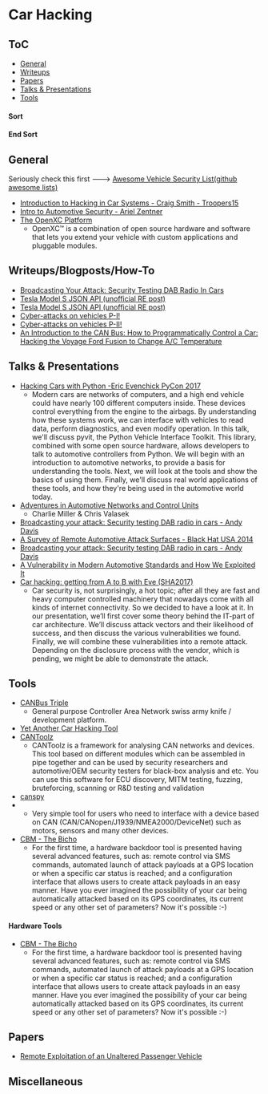 # Car Hacking

## ToC

* [General](#general)
* [Writeups](#writeup)
* [Papers](#papers)
* [Talks & Presentations](#talks)
* [Tools](#tools)




#### Sort

#### End Sort


## <a name="general"></a>General
Seriously check this first ---> [Awesome Vehicle Security List(github awesome lists)](https://github.com/jaredthecoder/awesome-vehicle-security)
* [Introduction to Hacking in Car Systems - Craig Smith - Troopers15](https://www.youtube.com/watch?v=WHDkf6kpE58)
* [Intro to Automotive Security - Ariel Zentner](https://www.youtube.com/watch?v=yAzqFhq06_E)
* [The OpenXC Platform](http://openxcplatform.com/)
	* OpenXC™ is a combination of open source hardware and software that lets you extend your vehicle with custom applications and pluggable modules.	





## <a name="writeup"></a>Writeups/Blogposts/How-To
* [Broadcasting Your Attack: Security Testing DAB Radio In Cars](https://www.youtube.com/watch?v=ryNtz1nxmO4)
* [Tesla Model S JSON API (unofficial RE post)](http://docs.timdorr.apiary.io/#reference/vehicles)
* [Tesla Model S JSON API (unofficial RE post)](http://docs.timdorr.apiary.io/#reference/vehicles)
* [Cyber-attacks on vehicles P-I!](http://dn5.ljuska.org/napadi-na-auto-sistem-1.html)
* [Cyber-attacks on vehicles P-II!](http://dn5.ljuska.org/cyber-attacks-on-vehicles-2.html)
* [An Introduction to the CAN Bus: How to Programmatically Control a Car: Hacking the Voyage Ford Fusion to Change A/C Temperature](https://news.voyage.auto/an-introduction-to-the-can-bus-how-to-programmatically-control-a-car-f1b18be4f377)




## <a name="talks"></a>Talks & Presentations
* [Hacking Cars with Python -Eric Evenchick PyCon 2017](https://www.youtube.com/watch?v=3bZNhMcv4Y8&app=desktop)
	* Modern cars are networks of computers, and a high end vehicle could have nearly 100 different computers inside. These devices control everything from the engine to the airbags. By understanding how these systems work, we can interface with vehicles to read data, perform diagnostics, and even modify operation.  In this talk, we'll discuss pyvit, the Python Vehicle Interface Toolkit. This library, combined with some open source hardware, allows developers to talk to automotive controllers from Python.  We will begin with an introduction to automotive networks, to provide a basis for understanding the tools. Next, we will look at the tools and show the basics of using them. Finally, we'll discuss real world applications of these tools, and how they're being used in the automotive world today.
* [Adventures in Automotive Networks and Control Units](https://www.youtube.com/watch?v=MEYCU62yeYk&app=desktop)
	* Charlie Miller & Chris Valasek
* [Broadcasting your attack: Security testing DAB radio in cars - Andy Davis](http://2015.ruxcon.org.au/assets/2015/slides/Broadcasting-your-attack-Security-testing-DAB-radio-in-cars.pdf)
* [A Survey of Remote Automotive Attack Surfaces  - Black Hat USA 2014](https://www.youtube.com/watch?v=mNhFGJVq2HE)
* [Broadcasting your attack: Security testing DAB radio in cars - Andy Davis](http://2015.ruxcon.org.au/assets/2015/slides/Broadcasting-your-attack-Security-testing-DAB-radio-in-cars.pdf)
* [A Vulnerability in Modern Automotive Standards and How We Exploited It](https://documents.trendmicro.com/assets/A-Vulnerability-in-Modern-Automotive-Standards-and-How-We-Exploited-It.pdf)
* [Car hacking: getting from A to B with Eve (SHA2017)](https://www.youtube.com/watch?v=l9760bzUN3E)
	* Car security is, not surprisingly, a hot topic; after all they are fast and heavy computer controlled machinery that nowadays come with all kinds of internet connectivity. So we decided to have a look at it. In our presentation, we’ll first cover some theory behind the IT-part of car architecture. We’ll discuss attack vectors and their likelihood of success, and then discuss the various vulnerabilities we found. Finally, we will combine these vulnerabilities into a remote attack. Depending on the disclosure process with the vendor, which is pending, we might be able to demonstrate the attack.




## <a name="tool"></a>Tools
* [CANBus Triple](https://canb.us/)
	* General purpose Controller Area Network swiss army knife / development platform.
* [Yet Another Car Hacking Tool](https://asintsov.blogspot.ro/2016/03/yet-another-car-hacking-tool.html?m=1)
* [CANToolz](https://github.com/eik00d/CANToolz)
	* CANToolz is a framework for analysing CAN networks and devices. This tool based on different modules which can be assembled in pipe together and can be used by security researchers and automotive/OEM security testers for black-box analysis and etc. You can use this software for ECU discovery, MITM testing, fuzzing, bruteforcing, scanning or R&D testing and validation
* [canspy](https://github.com/manux81/canspy)
* * Very simple tool for users who need to interface with a device based on CAN (CAN/CANopen/J1939/NMEA2000/DeviceNet) such as motors, sensors and many other devices.
* [CBM - The Bicho](https://github.com/UnaPibaGeek/CBM)
	* For the first time, a hardware backdoor tool is presented having several advanced features, such as: remote control via SMS commands, automated launch of attack payloads at a GPS location or when a specific car status is reached; and a configuration interface that allows users to create attack payloads in an easy manner. Have you ever imagined the possibility of your car being automatically attacked based on its GPS coordinates, its current speed or any other set of parameters? Now it's possible :-)


#### Hardware Tools
* [CBM - The Bicho](https://github.com/UnaPibaGeek/CBM)
	* For the first time, a hardware backdoor tool is presented having several advanced features, such as: remote control via SMS commands, automated launch of attack payloads at a GPS location or when a specific car status is reached; and a configuration interface that allows users to create attack payloads in an easy manner. Have you ever imagined the possibility of your car being automatically attacked based on its GPS coordinates, its current speed or any other set of parameters? Now it's possible :-)






## <a name="papers"></a>Papers
* [Remote Exploitation of an  Unaltered Passenger Vehicle](http://illmatics.com/Remote%20Car%20Hacking.pdf)


## Miscellaneous







